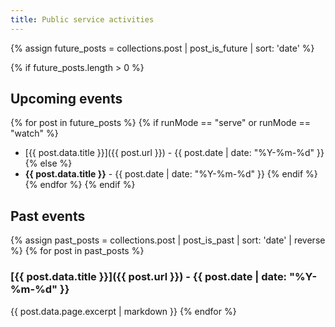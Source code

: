 ```yaml
---
title: Public service activities
---
```


{% assign future_posts = collections.post | post_is_future | sort: 'date' %}

{% if future_posts.length > 0 %}
## Upcoming events

{% for post in future_posts %}
{% if runMode == "serve" or runMode == "watch" %}
- [{{ post.data.title }}]({{ post.url }}) - {{ post.date | date: "%Y-%m-%d" }}
{% else %}
- **{{ post.data.title }}** - {{ post.date | date: "%Y-%m-%d" }}
{% endif %}
{% endfor %}
{% endif %}

## Past events

{% assign past_posts = collections.post | post_is_past | sort: 'date' | reverse %}
{% for post in past_posts %}

### [{{ post.data.title }}]({{ post.url }}) - {{ post.date | date: "%Y-%m-%d" }}

{{ post.data.page.excerpt | markdown }}
{% endfor %}
